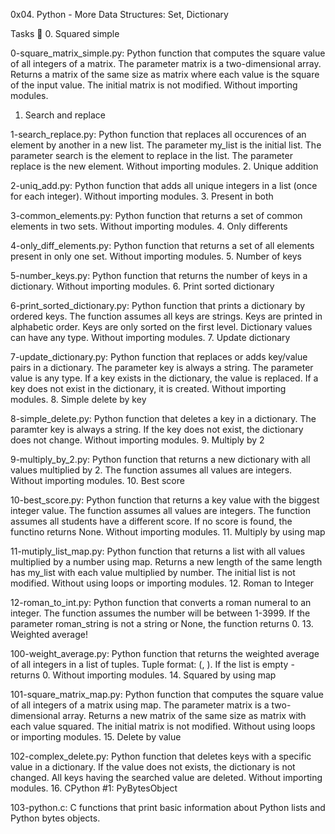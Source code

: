 0x04. Python - More Data Structures: Set, Dictionary

Tasks 📃
0. Squared simple

0-square_matrix_simple.py: Python function that computes the square value of all integers of a matrix.
The parameter matrix is a two-dimensional array.
Returns a matrix of the same size as matrix where each value is the square of the input value.
The initial matrix is not modified.
Without importing modules.
1. Search and replace

1-search_replace.py: Python function that replaces all occurences of an element by another in a new list.
The parameter my_list is the initial list.
The parameter search is the element to replace in the list.
The parameter replace is the new element.
Without importing modules.
2. Unique addition

2-uniq_add.py: Python function that adds all unique integers in a list (once for each integer).
Without importing modules.
3. Present in both

3-common_elements.py: Python function that returns a set of common elements in two sets.
Without importing modules.
4. Only differents

4-only_diff_elements.py: Python function that returns a set of all elements present in only one set.
Without importing modules.
5. Number of keys

5-number_keys.py: Python function that returns the number of keys in a dictionary.
Without importing modules.
6. Print sorted dictionary

6-print_sorted_dictionary.py: Python function that prints a dictionary by ordered keys.
The function assumes all keys are strings.
Keys are printed in alphabetic order.
Keys are only sorted on the first level.
Dictionary values can have any type.
Without importing modules.
7. Update dictionary

7-update_dictionary.py: Python function that replaces or adds key/value pairs in a dictionary.
The parameter key is always a string.
The parameter value is any type.
If a key exists in the dictionary, the value is replaced.
If a key does not exist in the dictionary, it is created.
Without importing modules.
8. Simple delete by key

8-simple_delete.py: Python function that deletes a key in a dictionary.
The paramter key is always a string.
If the key does not exist, the dictionary does not change.
Without importing modules.
9. Multiply by 2

9-multiply_by_2.py: Python function that returns a new dictionary with all values multiplied by 2.
The function assumes all values are integers.
Without importing modules.
10. Best score

10-best_score.py: Python function that returns a key value with the biggest integer value.
The function assumes all values are integers.
The function assumes all students have a different score.
If no score is found, the functino returns None.
Without importing modules.
11. Multiply by using map

11-mutiply_list_map.py: Python function that returns a list with all values multiplied by a number using map.
Returns a new length of the same length has my_list with each value multiplied by number.
The initial list is not modified.
Without using loops or importing modules.
12. Roman to Integer

12-roman_to_int.py: Python function that converts a roman numeral to an integer.
The function assumes the number will be between 1-3999.
If the parameter roman_string is not a string or None, the function returns 0.
13. Weighted average!

100-weight_average.py: Python function that returns the weighted average of all integers in a list of tuples.
Tuple format: (<score>, <weight>).
If the list is empty - returns 0.
Without importing modules.
14. Squared by using map

101-square_matrix_map.py: Python function that computes the square value of all integers of a matrix using map.
The parameter matrix is a two-dimensional array.
Returns a new matrix of the same size as matrix with each value squared.
The initial matrix is not modified.
Without using loops or importing modules.
15. Delete by value

102-complex_delete.py: Python function that deletes keys with a specific value in a dictionary.
If the value does not exists, the dictionary is not changed.
All keys having the searched value are deleted.
Without importing modules.
16. CPython #1: PyBytesObject

103-python.c: C functions that print basic information about Python lists and Python bytes objects.
